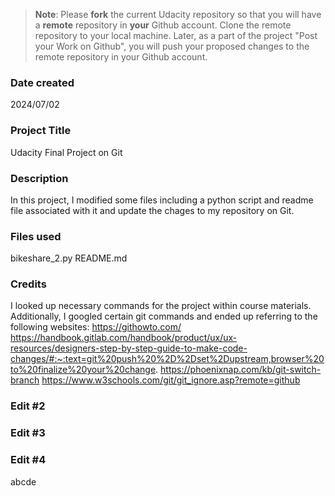 >**Note**: Please **fork** the current Udacity repository so that you will have a **remote** repository in **your** Github account. Clone the remote repository to your local machine. Later, as a part of the project "Post your Work on Github", you will push your proposed changes to the remote repository in your Github account.

### Date created
2024/07/02

### Project Title
Udacity Final Project on Git

### Description
In this project, I modified some files including a python script and readme file associated with it and update the chages to my repository on Git.

### Files used
bikeshare_2.py
README.md

### Credits
I looked up necessary commands for the project within course materials. Additionally, I googled certain git commands and ended up referring to the following websites:
https://githowto.com/
https://handbook.gitlab.com/handbook/product/ux/ux-resources/designers-step-by-step-guide-to-make-code-changes/#:~:text=git%20push%20%2D%2Dset%2Dupstream,browser%20to%20finalize%20your%20change.
https://phoenixnap.com/kb/git-switch-branch
https://www.w3schools.com/git/git_ignore.asp?remote=github


### Edit #2


### Edit #3


### Edit #4
abcde


